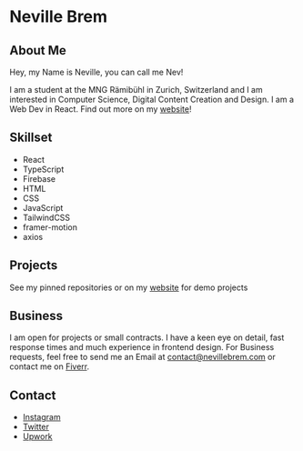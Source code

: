 # Neville Brem
## About Me

Hey, my Name is Neville, you can call me Nev!

I am a student at the MNG Rämibühl in Zurich, Switzerland and I am interested in Computer Science, Digital Content Creation and Design.
I am a Web Dev in React. Find out more on my [website](https://nevillebrem.com)!

## Skillset
- React
- TypeScript
- Firebase
- HTML
- CSS
- JavaScript
- TailwindCSS
- framer-motion
- axios

## Projects
See my pinned repositories or on my [website](https://nevillebrem.com) for demo projects

## Business

I am open for projects or small contracts. I have a keen eye on detail, fast response times and much experience in frontend design.
For Business requests, feel free to send me an Email at contact@nevillebrem.com or contact me on [Fiverr](https://fiverr.com/nevthereal).

## Contact
- [Instagram](https://instagram.com/nevillebrem)
- [Twitter](https://twitter.com/BremNeville)
- [Upwork](https://www.upwork.com/freelancers/~01a24589aa24a17b0e)
